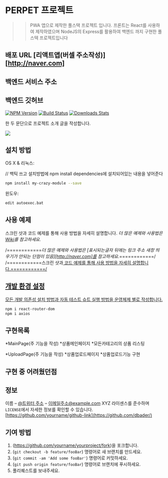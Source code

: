 # PERPET 프로젝트
>> PWA 앱으로 제작한 풀스택 프로젝트 입니다.
>> 프론트는 React를 사용하여 제작하였으며 NodeJS의 Express를 활용하여 백엔드 까지 구현한 풀스텍 프로젝트입니다

## 배포 URL [리액트앱(버셀 주소작성)][http://naver.com]
## 백엔드 서비스 주소
## 백엔드 깃허브

[![NPM Version][npm-image]][npm-url]
[![Build Status][travis-image]][travis-url]
[![Downloads Stats][npm-downloads]][npm-url]

한 두 문단으로 프로젝트 소개 글을 작성합니다.

![](https://user-images.githubusercontent.com/120350408/228405242-d70c2d76-3b77-436f-88d0-94cd60e87adb.jpg)


## 설치 방법
OS X & 리눅스:

// 백틱 쓰고 설치방법에 npm install dependencies에 설치되어있는 내용을 넣어준다

```sh
npm install my-crazy-module --save
```
윈도우:
```sh
edit autoexec.bat
```
## 사용 예제
스크린 샷과 코드 예제를 통해 사용 방법을 자세히 설명합니다.
_더 많은 예제와 사용법은 [Wiki][wiki]를 참고하세요._

/============_더 많은 예제와 사용법은 [표시되는글자 뒤에는 링크 주소 새창 띄우기가 안되는 단점이 있음][http://naver.com]를 참고하세요._============/
/============스크린 샷과<a href="http://naver.com" target="black"> 코드 예제를 통해 사용 방법을 자세히 설명합니다.============/



## 개발 환경 설정
모든 개발 의존성 설치 방법과 자동 테스트 슈트 실행 방법을 운영체제 별로 작성합니다.
```sh
npm i react-router-dom 
npm i axios 

```

## 구현목록

*MainPage(주 기능을 작성)
  *상품메인페이지
  *모든카테고리의 상품 리스팅


*UploadPage(주 기능을 작성)
  *상품업로드페이지
  *상품업로드기능 구현

## 구현 중 어려웠던점

## 정보
이름 – [@트위터 주소](https://twitter.com/dbader_org) – 이메일주소@example.com
XYZ 라이센스를 준수하며 `LICENSE`에서 자세한 정보를 확인할 수 있습니다.
[https://github.com/yourname/github-link](https://github.com/dbader/)
## 기여 방법
1. (<https://github.com/yourname/yourproject/fork>)을 포크합니다.
2. (`git checkout -b feature/fooBar`) 명령어로 새 브랜치를 만드세요.
3. (`git commit -am 'Add some fooBar'`) 명령어로 커밋하세요.
4. (`git push origin feature/fooBar`) 명령어로 브랜치에 푸시하세요.
5. 풀리퀘스트를 보내주세요.
<!-- Markdown link & img dfn's -->
[npm-image]: https://img.shields.io/npm/v/datadog-metrics.svg?style=flat-square
[npm-url]: https://npmjs.org/package/datadog-metrics
[npm-downloads]: https://img.shields.io/npm/dm/datadog-metrics.svg?style=flat-square
[travis-image]: https://img.shields.io/travis/dbader/node-datadog-metrics/master.svg?style=flat-square
[travis-url]: https://travis-ci.org/dbader/node-datadog-metrics
[wiki]: https://github.com/yourname/yourproject/wiki
